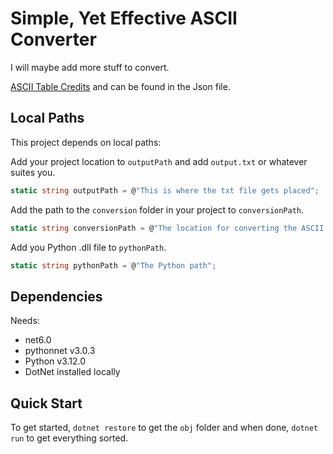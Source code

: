# Simple, Yet Effective ASCII Converter

I will maybe add more stuff to convert.

[ASCII Table Credits](https://gist.github.com/angeloped/eaa4e1d0d5c1f707a7381d23c3cf9c4f)
and can be found in the Json file.

## Local Paths

This project depends on local paths:

Add your project location to `outputPath` and add `output.txt` or whatever suites you.

```csharp
static string outputPath = @"This is where the txt file gets placed";
```

Add the path to the `conversion` folder in your project to `conversionPath`.

```csharp
static string conversionPath = @"The location for converting the ASCII into whatever";
```

Add you Python .dll file to `pythonPath`.

```csharp
static string pythonPath = @"The Python path";
```

## Dependencies

Needs:

- net6.0
- pythonnet v3.0.3
- Python v3.12.0
- DotNet installed locally

## Quick Start

To get started, `dotnet restore` to get the `obj` folder and when done, `dotnet run` to get everything sorted.
